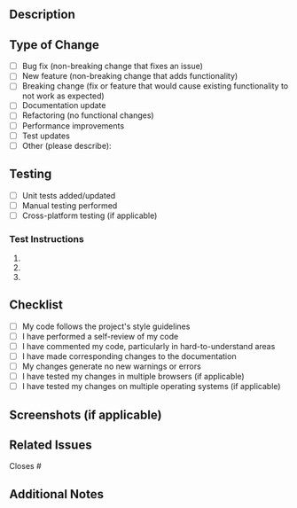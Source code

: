 ## Description
<!-- Provide a brief description of the changes in this PR -->

## Type of Change
<!-- Mark the appropriate option with an "x" -->
- [ ] Bug fix (non-breaking change that fixes an issue)
- [ ] New feature (non-breaking change that adds functionality)
- [ ] Breaking change (fix or feature that would cause existing functionality to not work as expected)
- [ ] Documentation update
- [ ] Refactoring (no functional changes)
- [ ] Performance improvements
- [ ] Test updates
- [ ] Other (please describe):

## Testing
<!-- Describe the tests you ran and how to reproduce them -->
- [ ] Unit tests added/updated
- [ ] Manual testing performed
- [ ] Cross-platform testing (if applicable)

### Test Instructions
<!-- Steps to test the changes -->
1.
2.
3.

## Checklist
<!-- Mark completed items with an "x" -->
- [ ] My code follows the project's style guidelines
- [ ] I have performed a self-review of my code
- [ ] I have commented my code, particularly in hard-to-understand areas
- [ ] I have made corresponding changes to the documentation
- [ ] My changes generate no new warnings or errors
- [ ] I have tested my changes in multiple browsers (if applicable)
- [ ] I have tested my changes on multiple operating systems (if applicable)

## Screenshots (if applicable)
<!-- Add screenshots to help explain your changes -->

## Related Issues
<!-- Link to any related issues using #issue_number -->
Closes #

## Additional Notes
<!-- Add any additional information that would be helpful for reviewers -->
